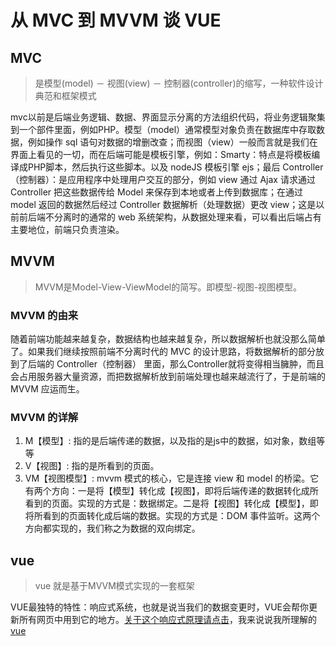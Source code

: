 # 从 MVC 到 MVVM 谈 VUE
## MVC
> 是模型(model) － 视图(view) － 控制器(controller)的缩写，一种软件设计典范和框架模式

mvc以前是后端业务逻辑、数据、界面显示分离的方法组织代码，将业务逻辑聚集到一个部件里面，例如PHP。模型（model）通常模型对象负责在数据库中存取数据，例如操作 sql 语句对数据的增删改查；而视图（view）一般而言就是我们在界面上看见的一切，而在后端可能是模板引擎，例如：Smarty：特点是将模板编译成PHP脚本，然后执行这些脚本。以及 nodeJS 模板引擎 ejs；最后 Controller（控制器）：是应用程序中处理用户交互的部分，例如 view 通过 Ajax 请求通过 Controller 把这些数据传给 Model 来保存到本地或者上传到数据库；在通过 model 返回的数据然后经过  Controller 数据解析（处理数据）更改 view；这是以前前后端不分离时的通常的 web 系统架构，从数据处理来看，可以看出后端占有主要地位，前端只负责渲染。

## MVVM
> MVVM是Model-View-ViewModel的简写。即模型-视图-视图模型。

### MVVM 的由来
随着前端功能越来越复杂，数据结构也越来越复杂，所以数据解析也就没那么简单了。如果我们继续按照前端不分离时代的 MVC 的设计思路，将数据解析的部分放到了后端的 Controller（控制器） 里面，那么Controller就将变得相当臃肿，而且会占用服务器大量资源，而把数据解析放到前端处理也越来越流行了，于是前端的 MVVM 应运而生。

### MVVM 的详解
1. M【模型】: 指的是后端传递的数据，以及指的是js中的数据，如对象，数组等等
2. V【视图】: 指的是所看到的页面。
3. VM【视图模型】: mvvm 模式的核心，它是连接 view 和 model 的桥梁。它有两个方向：一是将【模型】转化成【视图】，即将后端传递的数据转化成所看到的页面。实现的方式是：数据绑定。二是将【视图】转化成【模型】，即将所看到的页面转化成后端的数据。实现的方式是：DOM 事件监听。这两个方向都实现的，我们称之为数据的双向绑定。

## vue
> vue 就是基于MVVM模式实现的一套框架

VUE最独特的特性：响应式系统，也就是说当我们的数据变更时，VUE会帮你更新所有网页中用到它的地方。[关于这个响应式原理请点击](https://cn.vuejs.org/v2/guide/reactivity.html )，我来说说我所理解的[vue](https://www.tomz.club/blog/md/Browser/vue/2019-04/190406.md)

